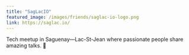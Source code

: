 ```yaml
---
title: "SagLacIO"
featured_image: /images/friends/saglac-io-logo.png
link: https://saglac.io/
---
```


Tech meetup in Saguenay—Lac-St-Jean where passionate people share amazing talks. 📣
